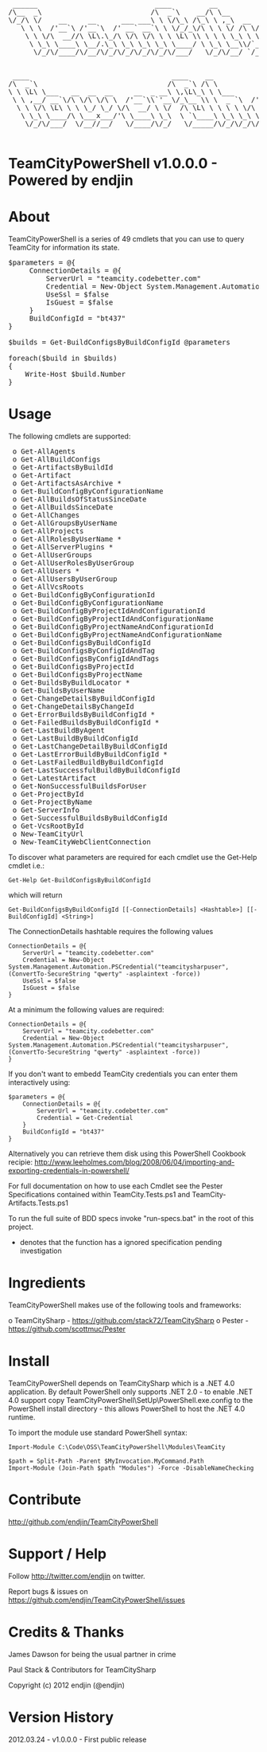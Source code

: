 <pre>
 ______                            ____         __                
/\__  _\                          /\  _`\    __/\ \__             
\/_/\ \/    __     __      ___ ___\ \ \/\_\ /\_\ \ ,_\  __  __    
   \ \ \  /'__`\ /'__`\  /' __` __`\ \ \/_/_\/\ \ \ \/ /\ \/\ \   
    \ \ \/\  __//\ \L\.\_/\ \/\ \/\ \ \ \L\ \\ \ \ \ \_\ \ \_\ \  
     \ \_\ \____\ \__/.\_\ \_\ \_\ \_\ \____/ \ \_\ \__\\/`____ \ 
      \/_/\/____/\/__/\/_/\/_/\/_/\/_/\/___/   \/_/\/__/ `/___/> \
                                                            /\___/
                                                            \/__/ 
 ____                                  ____    __              ___   ___      
/\  _`\                               /\  _`\ /\ \            /\_ \ /\_ \     
\ \ \L\ \___   __  __  __     __  _ __\ \,\L\_\ \ \___      __\//\ \\//\ \    
 \ \ ,__/ __`\/\ \/\ \/\ \  /'__`\\`'__\/_\__ \\ \  _ `\  /'__`\\ \ \ \ \ \   
  \ \ \/\ \L\ \ \ \_/ \_/ \/\  __/ \ \/  /\ \L\ \ \ \ \ \/\  __/ \_\ \_\_\ \_ 
   \ \_\ \____/\ \___x___/'\ \____\ \_\  \ `\____\ \_\ \_\ \____\/\____\\____\
    \/_/\/___/  \/__//__/   \/____/\/_/   \/_____/\/_/\/_/\/____/\/____//____/

</pre>

TeamCityPowerShell v1.0.0.0 - Powered by endjin
===============================================

About 
=====

TeamCityPowerShell is a series of 49 cmdlets that you can use to query TeamCity for information its state.

<pre>
$parameters = @{ 
	 ConnectionDetails = @{
		 ServerUrl = "teamcity.codebetter.com"
		 Credential = New-Object System.Management.Automation.PSCredential("teamcitysharpuser", (ConvertTo-SecureString "qwerty" -asplaintext -force))
		 UseSsl = $false
		 IsGuest = $false 
	 }
	 BuildConfigId = "bt437"
}

$builds = Get-BuildConfigsByBuildConfigId @parameters

foreach($build in $builds)
{
	Write-Host $build.Number
}
</pre>


Usage
=====
The following cmdlets are supported:
<pre>
 o Get-AllAgents
 o Get-AllBuildConfigs
 o Get-ArtifactsByBuildId
 o Get-Artifact
 o Get-ArtifactsAsArchive *
 o Get-BuildConfigByConfigurationName
 o Get-AllBuildsOfStatusSinceDate
 o Get-AllBuildsSinceDate
 o Get-AllChanges
 o Get-AllGroupsByUserName
 o Get-AllProjects
 o Get-AllRolesByUserName *
 o Get-AllServerPlugins *
 o Get-AllUserGroups
 o Get-AllUserRolesByUserGroup
 o Get-AllUsers *
 o Get-AllUsersByUserGroup
 o Get-AllVcsRoots
 o Get-BuildConfigByConfigurationId
 o Get-BuildConfigByConfigurationName
 o Get-BuildConfigByProjectIdAndConfigurationId
 o Get-BuildConfigByProjectIdAndConfigurationName
 o Get-BuildConfigByProjectNameAndConfigurationId
 o Get-BuildConfigByProjectNameAndConfigurationName
 o Get-BuildConfigsByBuildConfigId
 o Get-BuildConfigsByConfigIdAndTag
 o Get-BuildConfigsByConfigIdAndTags
 o Get-BuildConfigsByProjectId
 o Get-BuildConfigsByProjectName
 o Get-BuildsByBuildLocator *
 o Get-BuildsByUserName
 o Get-ChangeDetailsByBuildConfigId
 o Get-ChangeDetailsByChangeId
 o Get-ErrorBuildsByBuildConfigId *
 o Get-FailedBuildsByBuildConfigId *
 o Get-LastBuildByAgent
 o Get-LastBuildByBuildConfigId
 o Get-LastChangeDetailByBuildConfigId
 o Get-LastErrorBuildByBuildConfigId *
 o Get-LastFailedBuildByBuildConfigId
 o Get-LastSuccessfulBuildByBuildConfigId
 o Get-LatestArtifact
 o Get-NonSuccessfulBuildsForUser
 o Get-ProjectById
 o Get-ProjectByName
 o Get-ServerInfo
 o Get-SuccessfulBuildsByBuildConfigId
 o Get-VcsRootById
 o New-TeamCityUrl
 o New-TeamCityWebClientConnection
</pre> 
To discover what parameters are required for each cmdlet use the Get-Help cmdlet i.e.:
 
	Get-Help Get-BuildConfigsByBuildConfigId

which will return

	Get-BuildConfigsByBuildConfigId [[-ConnectionDetails] <Hashtable>] [[-BuildConfigId] <String>]

The ConnectionDetails hashtable requires the following values

	ConnectionDetails = @{
		ServerUrl = "teamcity.codebetter.com"
		Credential = New-Object System.Management.Automation.PSCredential("teamcitysharpuser", (ConvertTo-SecureString "qwerty" -asplaintext -force))
		UseSsl = $false
		IsGuest = $false 
	}

At a minimum the following values are required:

	ConnectionDetails = @{
		ServerUrl = "teamcity.codebetter.com"
		Credential = New-Object System.Management.Automation.PSCredential("teamcitysharpuser", (ConvertTo-SecureString "qwerty" -asplaintext -force))
	}

If you don't want to embedd TeamCity credentials you can enter them interactively using:

	$parameters = @{ 
		ConnectionDetails = @{
			ServerUrl = "teamcity.codebetter.com"
			Credential = Get-Credential
		}
		BuildConfigId = "bt437"
	}

Alternatively you can retrieve them disk using this PowerShell Cookbook recipie: http://www.leeholmes.com/blog/2008/06/04/importing-and-exporting-credentials-in-powershell/

For full documentation on how to use each Cmdlet see the Pester Specifications contained within TeamCity.Tests.ps1 and TeamCity-Artifacts.Tests.ps1

To run the full suite of BDD specs invoke "run-specs.bat" in the root of this project.

 * denotes that the function has a ignored specification pending investigation
 
 
Ingredients
===========
TeamCityPowerShell makes use of the following tools and frameworks:

 o TeamCitySharp - https://github.com/stack72/TeamCitySharp 
 o Pester - https://github.com/scottmuc/Pester 


Install
=======

TeamCityPowerShell depends on TeamCitySharp which is a .NET 4.0 application. By default PowerShell only supports .NET 2.0 - to enable .NET 4.0 support copy TeamCityPowerShell\SetUp\PowerShell.exe.config to the PowerShell install directory - this allows PowerShell to host the .NET 4.0 runtime.

To import the module use standard PowerShell syntax:

	Import-Module C:\Code\OSS\TeamCityPowerShell\Modules\TeamCity

	$path = Split-Path -Parent $MyInvocation.MyCommand.Path
	Import-Module (Join-Path $path "Modules") -Force -DisableNameChecking


Contribute
==========
http://github.com/endjin/TeamCityPowerShell


Support / Help
==============
Follow http://twitter.com/endjin on twitter.

Report bugs & issues on https://github.com/endjin/TeamCityPowerShell/issues


Credits & Thanks
================
James Dawson for being the usual partner in crime

Paul Stack & Contributors for TeamCitySharp

Copyright (c) 2012 endjin (@endjin)


Version History
===============
2012.03.24 - v1.0.0.0 - First public release